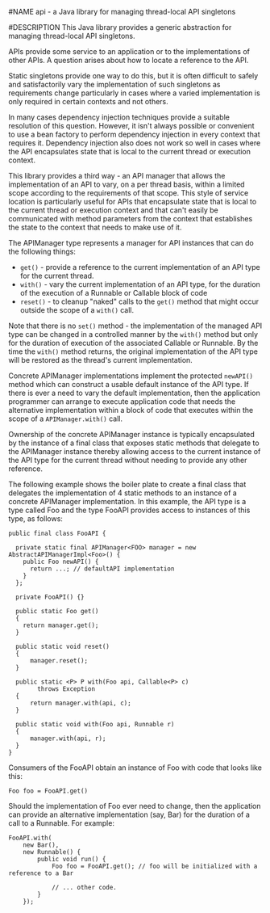 #NAME
api - a Java library for managing thread-local API singletons

#DESCRIPTION
This Java library provides a generic abstraction for managing thread-local API singletons.

APIs provide some service to an application or to the implementations of other APIs.
A question arises about how to locate a reference to the API.

Static singletons provide one way to do this, but it is often difficult to safely
and satisfactorily vary the implementation of such singletons as requirements change particularly
in cases where a varied implementation is only required in certain contexts and not others.

In many cases dependency injection techniques provide a suitable resolution of this question.
However, it isn't always possible or convenient to use a bean factory to perform dependency
injection in every context that requires it. Dependency injection also does not work so well
in cases where the API encapsulates state that is local to the current thread or
execution context.

This library provides a third way - an API manager that allows the implementation of an API
to vary, on a per thread basis, within a limited scope according to the requirements of that
scope. This style of service location is particularly useful for APIs that encapsulate
state that is local to the current thread or execution context and that can't easily be communicated
with method parameters from the context that establishes the state to the context that needs to
make use of it.

The APIManager type represents a manager for API instances that can do the following things:

* <code>get()</code> - provide a reference to the current implementation of an API type for the current thread.
* <code>with()</code> - vary the current implementation of an API type, for the duration of
the execution of a Runnable or Callable block of code
* <code>reset()</code> - to cleanup "naked" calls to the <code>get()</code> method that might occur outside
the scope of a <code>with()</code> call.

Note that there is no <code>set()</code> method - the implementation of the managed API type can be changed in
a controlled manner by the <code>with()</code> method but only for the duration of execution of the
associated Callable or Runnable. By the time the <code>with()</code> method returns, the original
implementation of the API type will be restored as the thread's current implementation.

Concrete APIManager implementations implement the protected <code>newAPI()</code> method which can construct
a usable default instance of the API type. If there is ever a need to vary the default
implementation, then the application programmer can arrange to execute application code that
needs the alternative implementation within a block of code that executes within the scope of
a <code>APIManager.with()</code> call.

Ownership of the concrete APIManager instance is typically encapsulated by the instance of a
final class that exposes static methods that delegate to the APIManager instance thereby allowing
access to the current instance of the API type for the current thread without needing to provide
any other reference.

The following example shows the boiler plate to create a final class that delegates the
implementation of 4 static methods to an instance of a concrete APIManager implementation.
In this example, the API type is a type called Foo and the type FooAPI provides access to
instances of this type, as follows:

	public final class FooAPI {

	  private static final APIManager<FOO> manager = new AbstractAPIManagerImpl<Foo>() {
	    public Foo newAPI() {
	      return ...; // defaultAPI implementation
	    }
	  };

	  private FooAPI() {}

	  public static Foo get()
	  {
	  	return manager.get();
	  }

	  public static void reset()
	  {
	  	  manager.reset();
	  }

	  public static <P> P with(Foo api, Callable<P> c)
	  		throws Exception
	  {
	  	  return manager.with(api, c);
	  }

	  public static void with(Foo api, Runnable r)
	  {
	  	  manager.with(api, r);
	  }
	}

Consumers of the FooAPI obtain an instance of Foo with code that looks like this:

    Foo foo = FooAPI.get()

 Should the implementation of Foo ever need to change, then the application can provide
 an alternative implementation (say, Bar) for the duration of a call to a Runnable. For example:

    FooAPI.with(
    	new Bar(),
    	new Runnable() {
    	    public void run() {
    	    	Foo foo = FooAPI.get(); // foo will be initialized with a reference to a Bar

    	    	// ... other code.
    	    }
        });